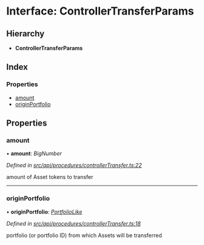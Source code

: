 # Interface: ControllerTransferParams

## Hierarchy

* **ControllerTransferParams**

## Index

### Properties

* [amount](controllertransferparams.md#amount)
* [originPortfolio](controllertransferparams.md#originportfolio)

## Properties

###  amount

• **amount**: *BigNumber*

*Defined in [src/api/procedures/controllerTransfer.ts:22](https://github.com/PolymathNetwork/polymesh-sdk/blob/31a16a34/src/api/procedures/controllerTransfer.ts#L22)*

amount of Asset tokens to transfer

___

###  originPortfolio

• **originPortfolio**: *[PortfolioLike](../globals.md#portfoliolike)*

*Defined in [src/api/procedures/controllerTransfer.ts:18](https://github.com/PolymathNetwork/polymesh-sdk/blob/31a16a34/src/api/procedures/controllerTransfer.ts#L18)*

portfolio (or portfolio ID) from which Assets will be transferred
